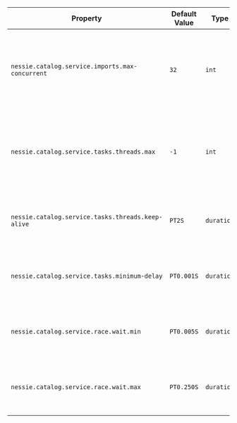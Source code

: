 | Property | Default Value | Type | Description |
|----------|---------------|------|-------------|
| `nessie.catalog.service.imports.max-concurrent` | `32` | `int` | Advanced property, defines the maximum number of concurrent imports from object stores.  |
| `nessie.catalog.service.tasks.threads.max` | `-1` | `int` | Advanced property, defines the maximum number of threads for async tasks like imports.  |
| `nessie.catalog.service.tasks.threads.keep-alive` | `PT2S` | `duration` | Advanced thread pool setting for async tasks like imports.  |
| `nessie.catalog.service.tasks.minimum-delay` | `PT0.001S` | `duration` | Advanced thread pool setting for async tasks like imports.  |
| `nessie.catalog.service.race.wait.min` | `PT0.005S` | `duration` | Advanced thread pool setting for async tasks like imports.  |
| `nessie.catalog.service.race.wait.max` | `PT0.250S` | `duration` | Advanced thread pool setting for async tasks like imports.  |
